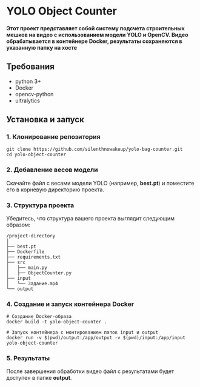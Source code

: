 
# YOLO Object Counter
#### Этот проект представляет собой систему подсчета строительных мешков на видео с использованием модели YOLO и OpenCV. Видео обрабатывается в контейнере Docker, результаты сохраняются в указанную папку на хосте

## Требования

- python 3+
- Docker
- opencv-python
- ultralytics

## Установка и запуск
### 1. Клонирование репозитория

```
git clone https://github.com/silenthnowakeup/yolo-bag-counter.git  
cd yolo-object-counter
```

### 2. Добавление весов модели
Скачайте файл с весами модели YOLO (например, **best.pt**) и поместите его в корневую директорию проекта.

### 3. Структура проекта

Убедитесь, что структура вашего проекта выглядит следующим образом:

```
/project-directory
│
├── best.pt
├── Dockerfile
├── requirements.txt
├── src
│   ├── main.py
│   ├── ObjectCounter.py
├── input
│   └── Задание.mp4
└── output
```

### 4. Создание и запуск контейнера Docker

```
# Создание Docker-образа
docker build -t yolo-object-counter .

# Запуск контейнера с монтированием папок input и output
docker run -v $(pwd)/output:/app/output -v $(pwd)/input:/app/input yolo-object-counter
```

### 5. Результаты

После завершения обработки видео файл с результатами будет доступен в папке **output**.

